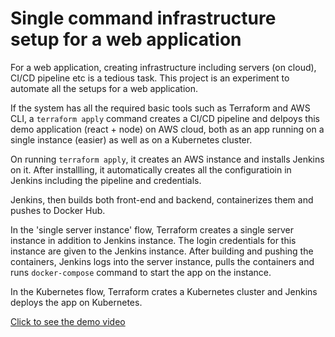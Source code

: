 # Single command infrastructure setup for a web application

For a web application, creating infrastructure including servers (on cloud), CI/CD pipeline etc is a tedious task. This project is an experiment to automate all the setups for a web application.

If the system has all the required basic tools such as Terraform and AWS CLI, a `terraform apply` command creates a CI/CD pipeline and delpoys this demo application (react + node) on AWS cloud, both as an app running on a single instance (easier) as well as on a Kubernetes cluster.

On running `terraform apply`, it creates an AWS instance and installs Jenkins on it. After installling, it automatically creates all the configuratioin in Jenkins including the pipeline and credentials.

Jenkins, then builds both front-end and backend, containerizes them and pushes to Docker Hub. 

In the 'single server instance' flow, Terraform creates a single server instance in addition to Jenkins instance. The login credentials for this instance are given to the Jenkins instance. After building and pushing the containers, Jenkins logs into the server instance, pulls the containers and runs `docker-compose` command to start the app on the instance.

In the Kubernetes flow, Terraform crates a Kubernetes cluster and Jenkins deploys the app on Kubernetes.

[Click to see the demo video](https://bit.ly/3mNPuuc)
